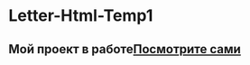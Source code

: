 # Letter-Html-Temp1
## Мой проект в работе[Посмотрите сами](https://malankinam.github.io/Letter-Html-Temp1/)
